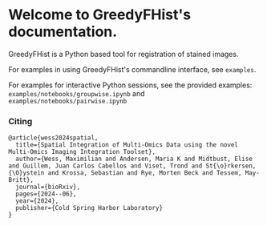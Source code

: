 # Welcome to GreedyFHist's documentation.

GreedyFHist is a Python based tool for registration of stained images.



For examples in using GreedyFHist's commandline interface, see `examples`.

For examples for interactive Python sessions, see the provided examples: `examples/notebooks/groupwise.ipynb` and `examples/notebooks/pairwise.ipynb`



### Citing

```
@article{wess2024spatial,
  title={Spatial Integration of Multi-Omics Data using the novel Multi-Omics Imaging Integration Toolset},
  author={Wess, Maximilian and Andersen, Maria K and Midtbust, Elise and Guillem, Juan Carlos Cabellos and Viset, Trond and St{\o}rkersen, {\O}ystein and Krossa, Sebastian and Rye, Morten Beck and Tessem, May-Britt},
  journal={bioRxiv},
  pages={2024--06},
  year={2024},
  publisher={Cold Spring Harbor Laboratory}
}
```